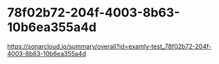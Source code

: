 # 78f02b72-204f-4003-8b63-10b6ea355a4d
https://sonarcloud.io/summary/overall?id=examly-test_78f02b72-204f-4003-8b63-10b6ea355a4d


<!-- HELLO -->